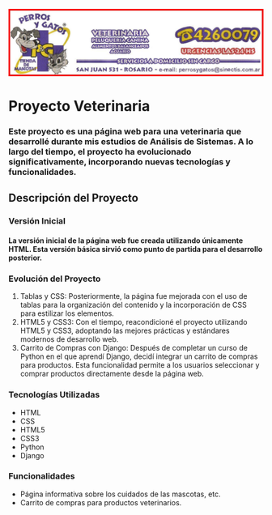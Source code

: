 ![Veterinaria](https://github.com/Japeyr/Veterinaria/blob/master/src/vet/base/static/img/logo2.JPG)
# Proyecto Veterinaria #

### Este proyecto es una página web para una veterinaria que desarrollé durante mis estudios de Análisis de Sistemas. A lo largo del tiempo, el proyecto ha evolucionado significativamente, incorporando nuevas tecnologías y funcionalidades. ###
## Descripción del Proyecto ##
### Versión Inicial ###
#### La versión inicial de la página web fue creada utilizando únicamente HTML. Esta versión básica sirvió como punto de partida para el desarrollo posterior. ####
### Evolución del Proyecto ###
1. Tablas y CSS: Posteriormente, la página fue mejorada con el uso de tablas para la organización del contenido y la incorporación de CSS para estilizar los elementos.
2. HTML5 y CSS3: Con el tiempo, reacondicioné el proyecto utilizando HTML5 y CSS3, adoptando las mejores prácticas y estándares modernos de desarrollo web.
3. Carrito de Compras con Django: Después de completar un curso de Python en el que aprendí Django, decidí integrar un carrito de compras para productos. Esta funcionalidad permite a los usuarios seleccionar y comprar productos directamente desde la página web.
### Tecnologías Utilizadas ###
- HTML
- CSS
- HTML5
- CSS3
- Python
- Django
### Funcionalidades ###
- Página informativa sobre los cuidados de las mascotas, etc.
- Carrito de compras para productos veterinarios. 
